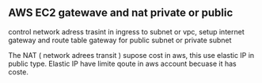 AWS EC2 gatewave and nat private or public
---

control network adress trasint in ingress to subnet or vpc, 
setup internet gateway and route table gateway for public subnet or private subnet

The NAT ( network adrees transit ) supose cost in aws, this use  elastic IP in public type. Elastic IP have limite qoute in aws account becuase it has coste.